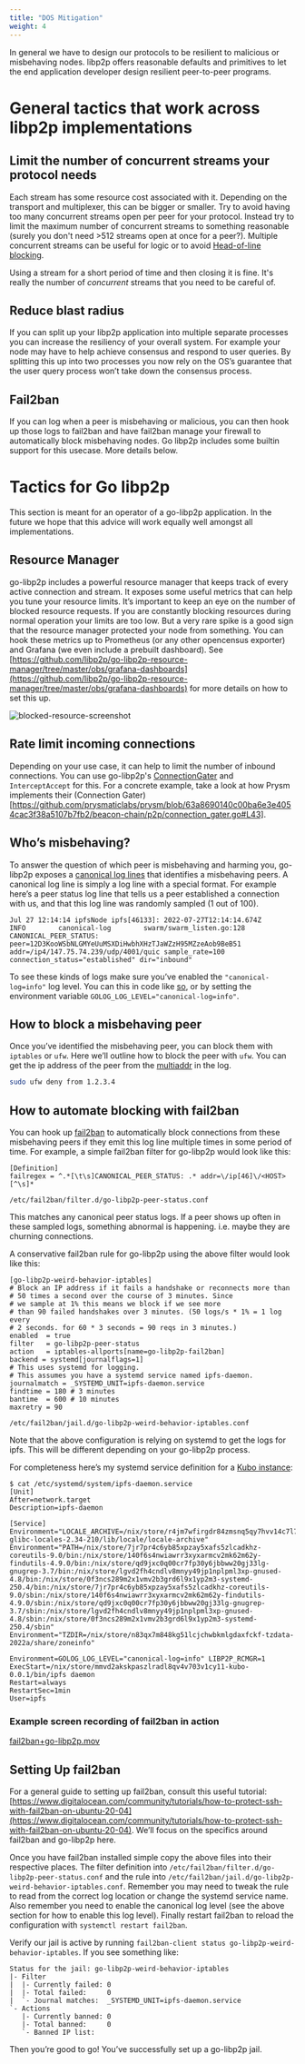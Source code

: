 ```yaml
---
title: "DOS Mitigation"
weight: 4
---
```


In general we have to design our protocols to be resilient to malicious or
misbehaving nodes. libp2p offers reasonable defaults and primitives to let the
end application developer design resilient peer-to-peer programs.

# General tactics that work across libp2p implementations

## Limit the number of concurrent streams your protocol needs

Each stream has some resource cost associated with it. Depending on the
transport and multiplexer, this can be bigger or smaller. Try to avoid having
too many concurrent streams open per peer for your protocol. Instead try to
limit the maximum number of concurrent streams to something reasonable (surely
you don't need >512 streams open at once for a peer?). Multiple concurrent
streams can be useful for logic or to avoid [Head-of-line
blocking](https://en.wikipedia.org/wiki/Head-of-line_blocking).

Using a stream for a short period of time and then closing it is fine. It's
really the number of _concurrent_ streams that you need to be careful of.

## Reduce blast radius

If you can split up your libp2p application into multiple separate processes you
can increase the resiliency of your overall system. For example your node may
have to help achieve consensus and respond to user queries. By splitting this up
into two processes you now rely on the OS’s guarantee that the user query
process won’t take down the consensus process.

## Fail2ban

If you can log when a peer is misbehaving or malicious, you can then hook up
those logs to fail2ban and have fail2ban manage your firewall to automatically
block misbehaving nodes. Go libp2p includes some builtin support for this
usecase. More details below.


# Tactics for Go libp2p

This section is meant for an operator of a go-libp2p application. In the future
we hope that this advice will work equally well amongst all implementations.

## Resource Manager

go-libp2p includes a powerful resource manager that keeps track of every active
connection and stream. It exposes some useful metrics that can help you tune
your resource limits. It’s important to keep an eye on the number of blocked
resource requests.  If you are constantly blocking resources during normal
operation your limits are too low. But a very rare spike is a good sign that the
resource manager protected your node from something. You can hook these metrics
up to Prometheus (or any other opencensus exporter) and Grafana (we even include
a prebuilt dashboard). See
[https://github.com/libp2p/go-libp2p-resource-manager/tree/master/obs/grafana-dashboards](https://github.com/libp2p/go-libp2p-resource-manager/tree/master/obs/grafana-dashboards)
for more details on how to set this up.

![blocked-resource-screenshot](./assets/blocked-resource-screenshot.png)

## Rate limit incoming connections

Depending on your use case, it can help to limit the number of inbound
connections. You can use go-libp2p's
[ConnectionGater](https://pkg.go.dev/github.com/libp2p/go-libp2p-core/connmgr#ConnectionGater)
and `InterceptAccept` for this. For a concrete example, take a look at how Prysm
implements their (Connection
Gater)[https://github.com/prysmaticlabs/prysm/blob/63a8690140c00ba6e3e4054cac3f38a5107b7fb2/beacon-chain/p2p/connection_gater.go#L43].

## Who’s misbehaving?

To answer the question of which peer is misbehaving and harming you, go-libp2p
exposes a [canonical log
lines](https://github.com/libp2p/go-libp2p-core/blob/master/canonicallog/canonicallog.go#L18)
that identifies a misbehaving peers. A canonical log line is simply a log line
with a special format. For example here’s a peer status log line that tells us a
peer established a connection with us, and that this log line was randomly
sampled (1 out of 100).

```
Jul 27 12:14:14 ipfsNode ipfs[46133]: 2022-07-27T12:14:14.674Z        INFO        canonical-log        swarm/swarm_listen.go:128        CANONICAL_PEER_STATUS: peer=12D3KooWSbNLGMYeUuMSXDiHwbhXHzTJaWZzH95MZzeAob9BeB51 addr=/ip4/147.75.74.239/udp/4001/quic sample_rate=100 connection_status="established" dir="inbound"
```

To see these kinds of logs make sure you’ve enabled the `"canonical-log=info"`
log level. You can this in code like
[so](https://github.com/libp2p/go-libp2p-core/blob/master/canonicallog/canonicallog_test.go#L14),
or by setting the environment variable `GOLOG_LOG_LEVEL="canonical-log=info"`.

## How to block a misbehaving peer

Once you’ve identified the misbehaving peer, you can block them with `iptables`
or `ufw`. Here we’ll outline how to block the peer with `ufw`. You can get the
ip address of the peer from the
[multiaddr](https://github.com/multiformats/multiaddr) in the log.

```bash
sudo ufw deny from 1.2.3.4
```

## How to automate blocking with fail2ban

You can hook up [fail2ban](https://www.fail2ban.org/wiki/index.php/Main_Page) to
automatically block connections from these misbehaving peers if they emit this
log line multiple times in some period of time. For example, a simple fail2ban
filter for go-libp2p would look like this:

```
[Definition]
failregex = ^.*[\t\s]CANONICAL_PEER_STATUS: .* addr=\/ip[46]\/<HOST>[^\s]*
```
`/etc/fail2ban/filter.d/go-libp2p-peer-status.conf`

This matches any canonical peer status logs. If a peer shows up often in these
sampled logs, something abnormal is happening. i.e. maybe they are churning
connections.

A conservative fail2ban rule for go-libp2p using the above filter would look
like this:

```
[go-libp2p-weird-behavior-iptables]
# Block an IP address if it fails a handshake or reconnects more than
# 50 times a second over the course of 3 minutes. Since
# we sample at 1% this means we block if we see more
# than 90 failed handshakes over 3 minutes. (50 logs/s * 1% = 1 log every 
# 2 seconds. for 60 * 3 seconds = 90 reqs in 3 minutes.)
enabled  = true
filter   = go-libp2p-peer-status
action   = iptables-allports[name=go-libp2p-fail2ban]
backend = systemd[journalflags=1]
# This uses systemd for logging. 
# This assumes you have a systemd service named ipfs-daemon.
journalmatch = _SYSTEMD_UNIT=ipfs-daemon.service
findtime = 180 # 3 minutes
bantime  = 600 # 10 minutes
maxretry = 90
```
`/etc/fail2ban/jail.d/go-libp2p-weird-behavior-iptables.conf`

Note that the above configuration is relying on systemd to get the logs for
ipfs. This will be different depending on your go-libp2p process.

For completeness here’s my systemd service definition for a [Kubo instance](https://github.com/ipfs/kubo):

```
$ cat /etc/systemd/system/ipfs-daemon.service
[Unit]
After=network.target
Description=ipfs-daemon

[Service]
Environment="LOCALE_ARCHIVE=/nix/store/r4jm7wfirgdr84zmsnq5qy7hvv14c7l7-glibc-locales-2.34-210/lib/locale/locale-archive"
Environment="PATH=/nix/store/7jr7pr4c6yb85xpzay5xafs5zlcadkhz-coreutils-9.0/bin:/nix/store/140f6s4nwiawrr3xyxarmcv2mk62m62y-findutils-4.9.0/bin:/nix/store/qd9jxc0q00cr7fp30y6jbbww20gj33lg-gnugrep-3.7/bin:/nix/store/lgvd2fh4cndlv8mnyy49jp1nplpml3xp-gnused-4.8/bin:/nix/store/0f3ncs289m2x1vmv2b3grd6l9x1yp2m3-systemd-250.4/bin:/nix/store/7jr7pr4c6yb85xpzay5xafs5zlcadkhz-coreutils-9.0/sbin:/nix/store/140f6s4nwiawrr3xyxarmcv2mk62m62y-findutils-4.9.0/sbin:/nix/store/qd9jxc0q00cr7fp30y6jbbww20gj33lg-gnugrep-3.7/sbin:/nix/store/lgvd2fh4cndlv8mnyy49jp1nplpml3xp-gnused-4.8/sbin:/nix/store/0f3ncs289m2x1vmv2b3grd6l9x1yp2m3-systemd-250.4/sbin"
Environment="TZDIR=/nix/store/n83qx7m848kg51lcjchwbkmlgdaxfckf-tzdata-2022a/share/zoneinfo"

Environment=GOLOG_LOG_LEVEL="canonical-log=info" LIBP2P_RCMGR=1
ExecStart=/nix/store/mmvd2akskpaszlradl8qv4v703v1cy11-kubo-0.0.1/bin/ipfs daemon
Restart=always
RestartSec=1min
User=ipfs
```

### Example screen recording of fail2ban in action

[fail2ban+go-libp2p.mov](./assets/fail2bango-libp2p.mov)

## Setting Up fail2ban

For a general guide to setting up fail2ban, consult this useful tutorial:
[https://www.digitalocean.com/community/tutorials/how-to-protect-ssh-with-fail2ban-on-ubuntu-20-04](https://www.digitalocean.com/community/tutorials/how-to-protect-ssh-with-fail2ban-on-ubuntu-20-04).
We’ll focus on the specifics around fail2ban and go-libp2p here.

Once you have fail2ban installed simple copy the above files into their
respective places. The filter definition into
`/etc/fail2ban/filter.d/go-libp2p-peer-status.conf` and the rule into
`/etc/fail2ban/jail.d/go-libp2p-weird-behavior-iptables.conf`. Remember you may
need to tweak the rule to read from the correct log location or change the
systemd service name. Also remember you need to enable the canonical log level
(see the above section for how to enable this log level). Finally restart
fail2ban to reload the configuration with `systemctl restart fail2ban`.

Verify our jail is active by running `fail2ban-client status
go-libp2p-weird-behavior-iptables`. If you see something like:

```
Status for the jail: go-libp2p-weird-behavior-iptables
|- Filter
|  |- Currently failed: 0
|  |- Total failed:     0
|  `- Journal matches:  _SYSTEMD_UNIT=ipfs-daemon.service
`- Actions
   |- Currently banned: 0
   |- Total banned:     0
   `- Banned IP list:
```

Then you’re good to go! You’ve successfully set up a go-libp2p jail.
